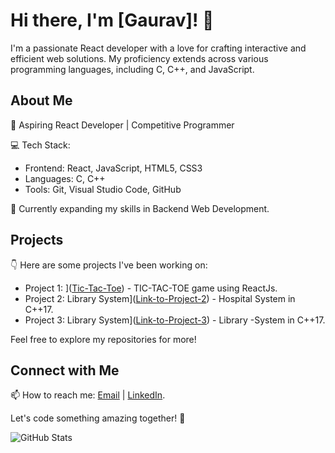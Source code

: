 # Hi there, I'm [Gaurav]! 👋

I'm a passionate React developer with a love for crafting interactive and efficient web solutions. My proficiency extends across various programming languages, including C, C++, and JavaScript.

## About Me

🚀 Aspiring React Developer | Competitive Programmer

💻 Tech Stack:
- Frontend: React, JavaScript, HTML5, CSS3
- Languages: C, C++
- Tools: Git, Visual Studio Code, GitHub

🌱 Currently expanding my skills in Backend Web Development.

## Projects

👇 Here are some projects I've been working on:

- Project 1:  ]([Tic-Tac-Toe](https://github.com/Cozylynx/Tic--Tac--Toe.git)) - TIC-TAC-TOE game using ReactJs.
- Project 2: Library System]([Link-to-Project-2](https://github.com/Cozylynx/Hospital-System.git)) - Hospital System in C++17.
- Project 3: Library System]([Link-to-Project-3](https://github.com/Cozylynx/Library-System-.git)) - Library -System in C++17.

Feel free to explore my repositories for more!

## Connect with Me

📫 How to reach me: [Email](mailto:thapagaurav.tg777@gmail.com) | [LinkedIn](https://www.linkedin.com/in/gaurav-132b631b7/).

Let's code something amazing together! 🚀

![GitHub Stats](https://github-readme-stats.vercel.app/api?username=Cozylynx&theme=radical)

